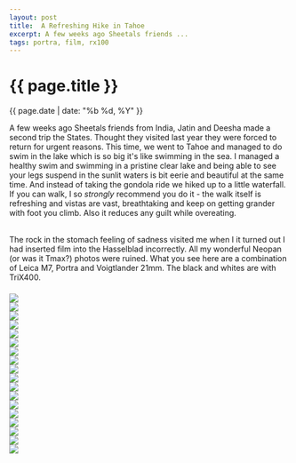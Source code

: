 ```yaml
---
layout: post
title:  A Refreshing Hike in Tahoe
excerpt: A few weeks ago Sheetals friends ...
tags: portra, film, rx100
---
```



{{ page.title }}
================
<div class="pdate"> {{ page.date | date: "%b %d, %Y" }} </div>


<div class="row">

<div class="col-xs-12">
<p>
A few weeks ago Sheetals friends from India, Jatin and Deesha made a
second trip the States. Thought they visited last year they were
forced to return for urgent reasons. This time, we went to Tahoe and
managed to do swim in the lake which is so big it's like swimming in
the sea. I managed a healthy swim and swimming in a pristine clear
lake and being able to see your legs suspend in the sunlit waters is
bit eerie and beautiful at the same time. And instead of taking the
gondola ride we hiked up to a little waterfall. If you can walk, I so
<i>strongly</i> recommend you do it - the walk itself is refreshing
and vistas are vast, breathtaking and keep on getting grander with
foot you climb. Also it reduces any guilt while overeating. 

<br/> The rock in the stomach feeling of sadness visited me when I it
turned out I had inserted film into the Hasselblad incorrectly. All my wonderful
Neopan (or was it Tmax?) photos were ruined. What you see here are a
combination of Leica M7, Portra and Voigtlander 21mm. The black and whites are with TriX400.
</p>


	
<div id="demo6" class="flex-images" style="padding-top:0.5em;">
<div class="item" data-w="700" data-h="468">
	<div class="img"><a href="https://docs.google.com/uc?id=0B6d70FmpKIi1R0VRMDJWa2tvYjQ"><img src="https://docs.google.com/uc?id=0B6d70FmpKIi1V0pkMTNDN2hWSm8" data-src="https://docs.google.com/uc?id=0B6d70FmpKIi1ZHZlQTlKdHFiVlU"></a></div>
</div>
<div class="item" data-w="468" data-h="700">
	<div class="img"><a href="https://docs.google.com/uc?id=0B6d70FmpKIi1UVpubjZYNXRrTjA"><img src="https://docs.google.com/uc?id=0B6d70FmpKIi1V0pkMTNDN2hWSm8" data-src="https://docs.google.com/uc?id=0B6d70FmpKIi1ODA4azNtZ0RValk"></a></div>
</div>
<div class="item" data-w="700" data-h="467">
	<div class="img"><a href="https://docs.google.com/uc?id=0B6d70FmpKIi1Y21mWGcyRFVXR28"><img src="https://docs.google.com/uc?id=0B6d70FmpKIi1V0pkMTNDN2hWSm8" data-src="https://docs.google.com/uc?id=0B6d70FmpKIi1VmxONHZLMC1ERVE"></a></div>
</div>
<div class="item" data-w="700" data-h="467">
	<div class="img"><a href="https://docs.google.com/uc?id=0B6d70FmpKIi1RnFHZndLMzBMbFE"><img src="https://docs.google.com/uc?id=0B6d70FmpKIi1V0pkMTNDN2hWSm8" data-src="https://docs.google.com/uc?id=0B6d70FmpKIi1cnlIVTd2MUc5elk"></a></div>
</div>
<div class="item" data-w="700" data-h="467">
	<div class="img"><a href="https://docs.google.com/uc?id=0B6d70FmpKIi1alVHS25qT3dWSG8"><img src="https://docs.google.com/uc?id=0B6d70FmpKIi1V0pkMTNDN2hWSm8" data-src="https://docs.google.com/uc?id=0B6d70FmpKIi1RW9zeGRKTWhGeEk"></a></div>
</div>


<div class="item" data-w="700" data-h="468">
	<div class="img"><a href="https://docs.google.com/uc?id=0B6d70FmpKIi1NEVoUDZ1Y183NHc"><img src="https://docs.google.com/uc?id=0B6d70FmpKIi1V0pkMTNDN2hWSm8" data-src="https://docs.google.com/uc?id=0B6d70FmpKIi1elBmS3A3MlZZR1U"></a></div>
</div>

<div class="item" data-w="700" data-h="468">
	<div class="img"><a href="https://docs.google.com/uc?id=0B6d70FmpKIi1RHlfcC1CSHZZTXM"><img src="https://docs.google.com/uc?id=0B6d70FmpKIi1V0pkMTNDN2hWSm8" data-src="https://docs.google.com/uc?id=0B6d70FmpKIi1c0MxUzQzSHo2VTg"></a></div>
</div>

<div class="item" data-w="700" data-h="468">
	<div class="img"><a href="https://docs.google.com/uc?id=0B6d70FmpKIi1LU5RemRVZzVnTlU"><img src="https://docs.google.com/uc?id=0B6d70FmpKIi1V0pkMTNDN2hWSm8" data-src="https://docs.google.com/uc?id=0B6d70FmpKIi1ZlBhVmswWlJjQUE"></a></div>
</div>
<div class="item" data-w="700" data-h="468">
	<div class="img"><a href="https://docs.google.com/uc?id=0B6d70FmpKIi1YXVESTd4dVZqRUk"><img src="https://docs.google.com/uc?id=0B6d70FmpKIi1V0pkMTNDN2hWSm8" data-src="https://docs.google.com/uc?id=0B6d70FmpKIi1eWJGMG43eFlILTQ"></a></div>
</div>
<div class="item" data-w="700" data-h="468">
	<div class="img"><a href="https://docs.google.com/uc?id=0B6d70FmpKIi1YnI2QUJabmVocUk"><img src="https://docs.google.com/uc?id=0B6d70FmpKIi1V0pkMTNDN2hWSm8" data-src="https://docs.google.com/uc?id=0B6d70FmpKIi1ZHZCZGRzUFRzNDA"></a></div>
</div>
<div class="item" data-w="700" data-h="468">
	<div class="img"><a href="https://docs.google.com/uc?id=0B6d70FmpKIi1Z2h6WlktTzVPM2s"><img src="https://docs.google.com/uc?id=0B6d70FmpKIi1V0pkMTNDN2hWSm8" data-src="https://docs.google.com/uc?id=0B6d70FmpKIi1d2lLWkhwTFFTVVE"></a></div>
</div>

<div class="item" data-w="700" data-h="468">
	<div class="img"><a href="https://docs.google.com/uc?id=0B6d70FmpKIi1emVnU05YRjVBOUk"><img src="https://docs.google.com/uc?id=0B6d70FmpKIi1V0pkMTNDN2hWSm8" data-src="https://docs.google.com/uc?id=0B6d70FmpKIi1cWJCOTcxSXpBWnM"></a></div>
</div>

<div class="item" data-w="700" data-h="468">
	<div class="img"><a href="https://docs.google.com/uc?id=0B6d70FmpKIi1Wjc4MkNWbktvTlE"><img src="https://docs.google.com/uc?id=0B6d70FmpKIi1V0pkMTNDN2hWSm8" data-src="https://docs.google.com/uc?id=0B6d70FmpKIi1NkFHS01vODFrQms"></a></div>
</div>


<div class="item" data-w="700" data-h="468">
	<div class="img"><a href="https://docs.google.com/uc?id=0B6d70FmpKIi1QVliTGp0R1ZSYTA"><img src="https://docs.google.com/uc?id=0B6d70FmpKIi1V0pkMTNDN2hWSm8" data-src="https://docs.google.com/uc?id=0B6d70FmpKIi1dDUyQ2xOdU9KbFE"></a></div>
</div>
<div class="item" data-w="700" data-h="468">
	<div class="img"><a href="https://docs.google.com/uc?id=0B6d70FmpKIi1Z0VaWUVhN3Ftd28"><img src="https://docs.google.com/uc?id=0B6d70FmpKIi1V0pkMTNDN2hWSm8" data-src="https://docs.google.com/uc?id=0B6d70FmpKIi1dFhWVG13d2ZKclE"></a></div>
</div>
<div class="item" data-w="700" data-h="468">
	<div class="img"><a href="https://docs.google.com/uc?id=0B6d70FmpKIi1M2RZbXN1amQ5S0U"><img src="https://docs.google.com/uc?id=0B6d70FmpKIi1V0pkMTNDN2hWSm8" data-src="https://docs.google.com/uc?id=0B6d70FmpKIi1V2lITFFYamxsd0k"></a></div>
</div>


<div class="item" data-w="700" data-h="467">
	<div class="img"><a href="https://docs.google.com/uc?id=0B6d70FmpKIi1ZTVyV0hPcm9iUlE"><img src="https://docs.google.com/uc?id=0B6d70FmpKIi1V0pkMTNDN2hWSm8" data-src="https://docs.google.com/uc?id=0B6d70FmpKIi1T0lNWWh1dW1QeXM"></a></div>
</div>

<div class="item" data-w="700" data-h="468">
	<div class="img"><a href="https://docs.google.com/uc?id=0B6d70FmpKIi1Smp0NXZodTByeWs"><img src="https://docs.google.com/uc?id=0B6d70FmpKIi1V0pkMTNDN2hWSm8" data-src="https://docs.google.com/uc?id=0B6d70FmpKIi1dk82bWdjTHQ3ak0"></a></div>
</div>

</div>

<script>
$('#demo6').flexImages({ rowHeight:650 , truncate: 0});
</script>


</div>

</div>

